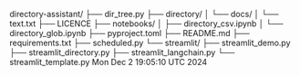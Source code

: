 directory-assistant/
├── dir_tree.py
├── directory/
│   └── docs/
│       └── text.txt
├── LICENCE
├── notebooks/
│   ├── directory_csv.ipynb
│   └── directory_glob.ipynb
├── pyproject.toml
├── README.md
├── requirements.txt
├── scheduled.py
└── streamlit/
    ├── streamlit_demo.py
    ├── streamlit_directory.py
    ├── streamlit_langchain.py
    └── streamlit_template.py
Mon Dec  2 19:05:10 UTC 2024
